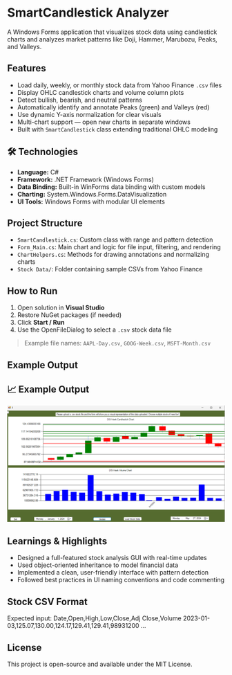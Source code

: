 # SmartCandlestick Analyzer

A Windows Forms application that visualizes stock data using candlestick charts and analyzes market patterns like Doji, Hammer, Marubozu, Peaks, and Valleys.

## Features

- Load daily, weekly, or monthly stock data from Yahoo Finance `.csv` files
- Display OHLC candlestick charts and volume column plots
- Detect bullish, bearish, and neutral patterns
- Automatically identify and annotate Peaks (green) and Valleys (red)
- Use dynamic Y-axis normalization for clear visuals
- Multi-chart support — open new charts in separate windows
- Built with `SmartCandlestick` class extending traditional OHLC modeling

## 🛠 Technologies

- **Language:** C#
- **Framework:** .NET Framework (Windows Forms)
- **Data Binding:** Built-in WinForms data binding with custom models
- **Charting:** System.Windows.Forms.DataVisualization
- **UI Tools:** Windows Forms with modular UI elements

## Project Structure

- `SmartCandlestick.cs`: Custom class with range and pattern detection
- `Form_Main.cs`: Main chart and logic for file input, filtering, and rendering
- `ChartHelpers.cs`: Methods for drawing annotations and normalizing charts
- `Stock Data/`: Folder containing sample CSVs from Yahoo Finance

## How to Run

1. Open solution in **Visual Studio**
2. Restore NuGet packages (if needed)
3. Click **Start / Run**
4. Use the OpenFileDialog to select a `.csv` stock data file

> Example file names: `AAPL-Day.csv`, `GOOG-Week.csv`, `MSFT-Month.csv`

##  Example Output

<h2>📈 Example Output</h2>
<p align="center">
  <img src="Candlestick.png" alt="Candlestick chart sample" width="600">
</p>


## Learnings & Highlights

- Designed a full-featured stock analysis GUI with real-time updates
- Used object-oriented inheritance to model financial data
- Implemented a clean, user-friendly interface with pattern detection
- Followed best practices in UI naming conventions and code commenting

## Stock CSV Format

Expected input:
Date,Open,High,Low,Close,Adj Close,Volume
2023-01-03,125.07,130.00,124.17,129.41,129.41,98931200
...


## License

This project is open-source and available under the MIT License.
